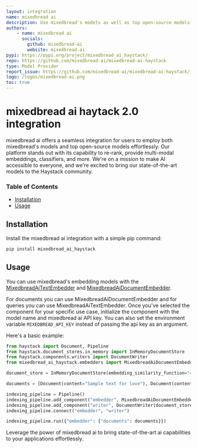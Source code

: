 ```yaml
---
layout: integration
name: mixedbread ai
description: Use mixedbread's models as well as top open-source models in seconds
authors:
    - name: mixedbread ai
      socials:
        github: mixedbread-ai
        website: mixedbread.ai
pypi: https://pypi.org/project/mixedbread_ai_haystack/
repo: https://github.com/mixedbread-ai/mixedbread-ai-haystack
type: Model Provider
report_issue: https://github.com/mixedbread-ai/mixedbread-ai-haystack/issues
logo: /logos/mixedbread-ai.png
toc: true
---
```


# mixedbread ai haytack 2.0 integration

mixedbread ai offers a seamless integration for users to employ both mixedbread's models and top open-source models effortlessly. Our platform stands out with its capability to re-rank, provide multi-modal embeddings, classifiers, and more. We're on a mission to make AI accessible to everyone, and we're excited to bring our state-of-the-art models to the Haystack community.

### **Table of Contents**

- [Installation](#installation)
- [Usage](#usage)


## Installation

Install the mixedbread ai integration with a simple pip command:

```bash
pip install mixedbread_ai_haystack
```

## Usage

You can use mixedbread's embedding models with the [MixedbreadAiTextEmbedder](https://github.com/mixedbread-ai/mixedbread-ai-haystack/blob/main/mixedbread_ai_haystack/embedders/text_embedder.py) and [MixedbreadAiDocumentEmbedder](https://github.com/mixedbread-ai/mixedbread-ai-haystack/blob/main/mixedbread_ai_haystack/embedders/document_embedder.py).

For documents you can use MixedbreadAiDocumentEmbedder and for queries you can use MixedbreadAiTextEmbedder. Once you've selected the component for your specific use case, initialize the component with the model name and mixedbread ai API key. You can also set the environment variable `MIXEDBREAD_API_KEY` instead of passing the api key as an argument.

Here's a basic example:

```python
from haystack import Document, Pipeline
from haystack.document_stores.in_memory import InMemoryDocumentStore
from haystack.components.writers import DocumentWriter
from mixedbread_ai_haystack.embedders import MixedbreadAiDocumentEmbedder

document_store = InMemoryDocumentStore(embedding_similarity_function="cosine")

documents = [Document(content="Sample text for love"), Document(content="and not for hate"), Document(content="Sample text for mixedbread ai integration")]

indexing_pipeline = Pipeline()
indexing_pipeline.add_component("embedder", MixedbreadAiDocumentEmbedder(api_key="MIXEDBREAD_API_KEY", model="UAE-Large-V1"))
indexing_pipeline.add_component("writer", DocumentWriter(document_store=document_store))
indexing_pipeline.connect("embedder", "writer")

indexing_pipeline.run({"embedder": {"documents": documents}})
```

Leverage the power of mixedbread ai to bring state-of-the-art ai capabilities to your applications effortlessly.
